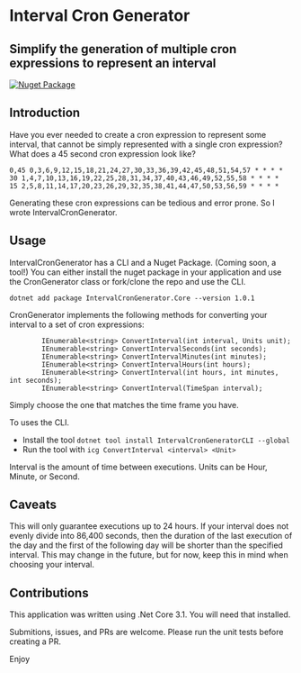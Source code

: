 # Interval Cron Generator
## Simplify the generation of multiple cron expressions to represent an interval

[![Nuget Package](https://badgen.net/nuget/v/IntervalCronGenerator.Core)](https://www.nuget.org/packages/IntervalCronGenerator.Core/)

## Introduction

Have you ever needed to create a cron expression to represent some interval, that cannot be simply represented with a single cron expression?  What does a 45 second cron expression look like?

```
0,45 0,3,6,9,12,15,18,21,24,27,30,33,36,39,42,45,48,51,54,57 * * * *
30 1,4,7,10,13,16,19,22,25,28,31,34,37,40,43,46,49,52,55,58 * * * *
15 2,5,8,11,14,17,20,23,26,29,32,35,38,41,44,47,50,53,56,59 * * * *
```

Generating these cron expressions can be tedious and error prone.  So I wrote IntervalCronGenerator.

## Usage

IntervalCronGenerator has a CLI and a Nuget Package.  (Coming soon, a tool!)  You can either install the nuget package in your application and use the CronGenerator class or fork/clone the repo and use the CLI.

```
dotnet add package IntervalCronGenerator.Core --version 1.0.1
```

CronGenerator implements the following methods for converting your interval to a set of cron expressions:

```
        IEnumerable<string> ConvertInterval(int interval, Units unit);
        IEnumerable<string> ConvertIntervalSeconds(int seconds);
        IEnumerable<string> ConvertIntervalMinutes(int minutes);
        IEnumerable<string> ConvertIntervalHours(int hours);
        IEnumerable<string> ConvertInterval(int hours, int minutes, int seconds);
        IEnumerable<string> ConvertInterval(TimeSpan interval);
```

Simply choose the one that matches the time frame you have.

To uses the CLI. 
* Install the tool
`dotnet tool install IntervalCronGeneratorCLI --global`
* Run the tool with `icg ConvertInterval <interval> <Unit>`

Interval is the amount of time between executions.
Units can be Hour, Minute, or Second.

## Caveats

This will only guarantee executions up to 24 hours.  If your interval does not evenly divide into 86,400 seconds, then the duration of the last execution of the day and the first of the following day will be shorter than the specified interval.  This may change in the future, but for now, keep this in mind when choosing your interval.

## Contributions
This application was written using .Net Core 3.1.  You will need that installed.

Submitions, issues, and PRs are welcome.  Please run the unit tests before creating a PR.

Enjoy


